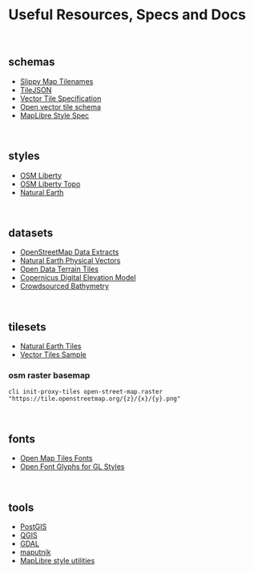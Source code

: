 # Useful Resources, Specs and Docs

<br />




## schemas

* [Slippy Map Tilenames](https://wiki.openstreetmap.org/wiki/Slippy_map_tilenames)
* [TileJSON](https://github.com/mapbox/tilejson-spec)
* [Vector Tile Specification](https://github.com/mapbox/vector-tile-spec)
* [Open vector tile schema](https://openmaptiles.org/schema/)
* [MapLibre Style Spec](https://maplibre.org/maplibre-style-spec/)

<br />




## styles

* [OSM Liberty](https://github.com/maputnik/osm-liberty)
* [OSM Liberty Topo](https://github.com/nst-guide/osm-liberty-topo)
* [Natural Earth](https://github.com/klokantech/naturalearthtiles/tree/gh-pages/maps)

<br />




## datasets

* [OpenStreetMap Data Extracts](https://download.geofabrik.de/)
* [Natural Earth Physical Vectors](https://www.naturalearthdata.com/downloads/10m-physical-vectors/)
* [Open Data Terrain Tiles](https://registry.opendata.aws/terrain-tiles/)
* [Copernicus Digital Elevation Model](https://aws.amazon.com/marketplace/pp/prodview-yl3hc4awgb5pu)
* [Crowdsourced Bathymetry](https://aws.amazon.com/marketplace/pp/prodview-ce3ckwt2ljfpe)

<br />




## tilesets

* [Natural Earth Tiles](https://klokantech.github.io/naturalearthtiles/)
* [Vector Tiles Sample](https://github.com/klokantech/vector-tiles-sample)

### osm raster basemap

```
cli init-proxy-tiles open-street-map.raster "https://tile.openstreetmap.org/{z}/{x}/{y}.png"
```

<br />




## fonts

* [Open Map Tiles Fonts](https://github.com/kylebarron/openmaptiles-fonts)
* [Open Font Glyphs for GL Styles](https://github.com/openmaptiles/fonts)

<br />




## tools

* [PostGIS](https://postgis.net/)
* [QGIS](https://qgis.org/)
* [GDAL](https://gdal.org/)
* [maputnik](https://github.com/maplibre/maputnik)
* [MapLibre style utilities](https://github.com/maplibre/maplibre-style-spec/)
